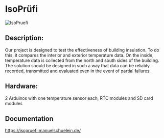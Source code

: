 # IsoPrüfi

![IsoPruefi](https://github.com/user-attachments/assets/2496e592-24dc-4de5-b99f-d3cc9841b603)

## Description:

Our project is designed to test the effectiveness of building insulation. To do this, it compares the interior and
exterior temperature data. On the inside, temperature data is collected from the north and south sides of the building.
The solution should be designed in such a way that data can be reliably recorded, transmitted and evaluated even in the
event of partial failures.

## Hardware:

2 Arduinos with one temperature sensor each, RTC modules and SD card modules

## Documentation

https://isopruefi.manuelschuelein.de/
